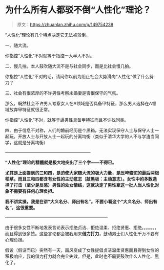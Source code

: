 # 为什么所有人都驳不倒“人性化”理论？

> 原文：<https://zhuanlan.zhihu.com/p/149754238>

“人性化”理论有几个特点决定它无法被驳倒。

一、随大流。

你指控“人性化”不对就等于指控一大半人不对。

二、慢几拍。本人鼓吹随大流不是与社会同步，而是比社会慢几拍。

你指控“人性化”不对的话，请问你以前为阻止社会大势滑向“人性化”做了什么努力？

三、社会有很浓厚的不许男性考察未婚妻是否很保守的气氛。

那么，既然社会不许男人考察女人在A领域是否具备甲特征，那么男人选择在A领域放弃甲特征就很正常。

你指控“人性化”不对，就等于逼男性具备甲特征而且不许找同类。

四、由于信息不对称，人们的婚前经历是个黑箱。无法实现保守人士与保守人士一起玩，开放人士与开放人士一起玩的分离均衡（类似于清华大学的人不与学渣当同学，这就是分离均衡）

————————————————————

**“人性化”理论的精髓就是极大地突出了三个字——不得已。**

**尤其是上面提到的三和四，是迫使大家随大流的极大力量，是压垮骆驼的最后两根稻草。而且三和四都含有女性的主动意志（敲黑板：主动意志）。女性中的多数选择了打击（至少是反感）男性的处女情结，这就决定了男性拿这一批人当人性化对象不需要有任何心理负担。**

**我不讲实操，我是在讲“大义名分、师出有名”。不要小看这个“大义名分、师出有名”，这很重要。**

**————————————————————————**

由于很多女性不断地发表言论表示拒绝贞洁、拒绝温柔、拒绝贤惠、拒绝。。。。。。，而且得到很多赞。这些言论都会被我用来**借力打力**，鼓动男士们人性化千万不要有心理负担。

假设（假设而已）突然有一天，画风变成了女性提倡贞洁温柔贤惠而且得到女性的积极响应，我的借力打力就会完全失效。但是，此时也不需要鼓吹什么人性化、黑化了。